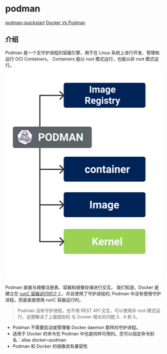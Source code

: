 <!--
 * @Author: tangdaoyong
 * @Date: 2021-01-18 13:54:38
 * @LastEditors: tangdaoyong
 * @LastEditTime: 2021-01-18 14:53:20
 * @Description: podman
-->
# podman

[podman-quickstart](https://blog.websoft9.com/podman-quickstart/)
[Docker Vs Podman](https://zhuanlan.zhihu.com/p/321700587?utm_source=com.microsoft.office.outlook)

## 介绍

Podman 是一个无守护进程的容器引擎，用于在 Linux 系统上进行开发、管理和运行 OCI Containers。 Containers 能以 root 模式运行，也能以非 root 模式运行。
![Podman](./imgs/Podman.png)

Podman 直接与镜像注册表、容器和镜像存储进行交互。
我们知道，Docker 是建立在 [runC 容器运行时](https://www.docker.com/blog/runc/)之上，并且使用了守护进程的; Podman 中没有使用守护进程，而是直接使用 runC 容器运行时。


> Podman 没有守护进程，也不用 REST API 交互，可以使用非 root 模式运行，这便解决了上面提到的 与 Docker 相关的问题 3、4 和 5。

* Podman 不需要启动或管理像 Docker daemon 那样的守护进程。
* 适用于 Docker 的命令在 Podman 中也是同样可用的。您可以指定命令别名：alias docker=podman
* Podman 和 Docker 的镜像具有兼容性